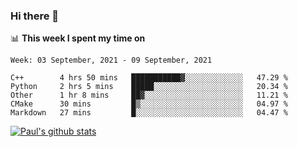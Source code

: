 ### Hi there 👋

📊 **This week I spent my time on**
<!--START_SECTION:waka-->
```text
Week: 03 September, 2021 - 09 September, 2021

C++        4 hrs 50 mins   ███████████▓░░░░░░░░░░░░░   47.29 % 
Python     2 hrs 5 mins    █████░░░░░░░░░░░░░░░░░░░░   20.34 % 
Other      1 hr 8 mins     ██▓░░░░░░░░░░░░░░░░░░░░░░   11.21 % 
CMake      30 mins         █▒░░░░░░░░░░░░░░░░░░░░░░░   04.97 % 
Markdown   27 mins         █░░░░░░░░░░░░░░░░░░░░░░░░   04.47 % 
```
<!--END_SECTION:waka-->


[![Paul's github stats](https://github-readme-stats.vercel.app/api?username=mickeyouyou&theme=dracula&show_icons=true)](https://github.com/anuraghazra/github-readme-stats)
